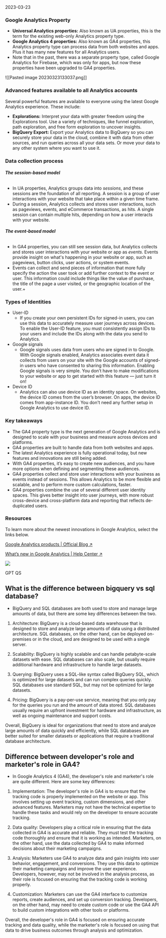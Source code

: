 2023-03-23

### Google Analytics Property

- **Universal Analytics properties:** Also known as UA properties, this is the term for the existing web-only Analytics property type.
- **Google Analytics 4 properties:** Also known as GA4 properties, this Analytics property type can process data from both websites and apps. Plus it has many new features for all Analytics users.
- Note that in the past, there was a separate property type, called Google Analytics for Firebase, which was only for apps, but now these properties have been upgraded to GA4 properties.

![[Pasted image 20230323133037.png]]



### Advanced features available to all Analytics accounts

Several powerful features are available to everyone using the latest Google Analytics experience. These include:
-   **Explorations:** Interpret your data with greater freedom using the Explorations tool. Use a variety of techniques, like funnel exploration, path exploration, and free form exploration to uncover insights.
-   **BigQuery Export:** Export your Analytics data to BigQuery so you can securely store your data in the cloud, combine it with data from other sources, and run queries across all your data sets. Or move your data to any other system where you want to use it.

### Data collection process

###### **The session-based model**
 - In UA properties, Analytics groups data into _sessions_, and these sessions are the foundation of all reporting. A session is a group of user interactions with your website that take place within a given time frame. 
 - During a session, Analytics collects and stores user interactions, such as pageviews, events, and eCommerce transactions, as hits. A single session can contain multiple hits, depending on how a user interacts with your website.
###### **The event-based model**
 - In GA4 properties, you can still see session data, but Analytics collects and stores user interactions with your website or app as _events_. Events provide insight on what's happening in your website or app, such as pageviews, button clicks, user actions, or system events.  
 - Events can collect and send pieces of information that more fully specify the action the user took or add further context to the event or user. This information could include things like the value of purchase, the title of the page a user visited, or the geographic location of the user.+

### Types of Identities
 - User-ID
	 - If you create your own persistent IDs for signed-in users, you can use this data to accurately measure user journeys across devices. To enable the User-ID feature, you must consistently assign IDs to your users and include the IDs along with the data you send to Analytics.
- Google signals
	- Google signals uses data from users who are signed in to Google. With Google signals enabled, Analytics associates event data it collects from users on your site with the Google accounts of signed-in users who have consented to sharing this information. Enabling Google signals is very simple. You don’t have to make modifications to your website or app to get started with this feature — just turn it on!
- Device ID
	- Analytics can also use device ID as an identity space. On websites, the device ID comes from the user’s browser. On apps, the device ID comes from app-instance ID. You don't need any further setup in Google Analytics to use device ID.

### Key takeaways

-   The GA4 property type is the next generation of Google Analytics and is designed to scale with your business and measure across devices and platforms.
-   GA4 properties are built to handle data from both websites and apps.
-   The latest Analytics experience is fully operational today, but new features and innovations are still being added.
- With GA4 properties, it’s easy to create new audiences, and you have more options when defining and segmenting these audiences.
-   GA4 properties collect and store user interactions with your business as events instead of sessions. This allows Analytics to be more flexible and scalable, and to perform more custom calculations, faster. 
-   GA4 properties combine the use of several different user identity spaces. This gives better insight into user journeys, with more robust cross-device and cross-platform data and reporting that reflects de-duplicated users.

### Resources
To learn more about the newest innovations in Google Analytics, select the links below.

[Google Analytics products | Official Blog ↗](https://blog.google/products/marketingplatform/analytics/)

[What’s new in Google Analytics | Help Center ↗](https://support.google.com/analytics/answer/9164320)

![](https://skillshop.exceedlms.com/uploads/resource_courses/targets/928605/original/course/en/assets/5e18a7099b6c897d96ca0330/original.gif)


GPT QS

## What is the difference between bigquery vs sql database?
- BigQuery and SQL databases are both used to store and manage large amounts of data, but there are some key differences between the two.

1.  Architecture: BigQuery is a cloud-based data warehouse that is designed to store and analyze large amounts of data using a distributed architecture. SQL databases, on the other hand, can be deployed on-premises or in the cloud, and are designed to be used with a single server.
    
2.  Scalability: BigQuery is highly scalable and can handle petabyte-scale datasets with ease. SQL databases can also scale, but usually require additional hardware and infrastructure to handle large datasets.
    
3.  Querying: BigQuery uses a SQL-like syntax called BigQuery SQL, which is optimized for large datasets and can run complex queries quickly. SQL databases use standard SQL, but may not be optimized for large datasets.
    
4.  Pricing: BigQuery is a pay-per-use service, meaning that you only pay for the queries you run and the amount of data stored. SQL databases usually require an upfront investment for hardware and infrastructure, as well as ongoing maintenance and support costs.
    

Overall, BigQuery is ideal for organizations that need to store and analyze large amounts of data quickly and efficiently, while SQL databases are better suited for smaller datasets or applications that require a traditional database architecture.


## Difference between developer's role and marketer's role in GA4?
- In Google Analytics 4 (GA4), the developer's role and marketer's role are quite different. Here are some key differences:

1.  Implementation: The developer's role in GA4 is to ensure that the tracking code is properly implemented on the website or app. This involves setting up event tracking, custom dimensions, and other advanced features. Marketers may not have the technical expertise to handle these tasks and would rely on the developer to ensure accurate tracking.
    
2.  Data quality: Developers play a critical role in ensuring that the data collected in GA4 is accurate and reliable. They must test the tracking code thoroughly and ensure that it is working as intended. Marketers, on the other hand, use the data collected by GA4 to make informed decisions about their marketing campaigns.
    
3.  Analysis: Marketers use GA4 to analyze data and gain insights into user behavior, engagement, and conversions. They use this data to optimize their marketing campaigns and improve the user experience. Developers, however, may not be involved in the analysis process, as their role is focused on ensuring that the tracking code is working properly.
    
4.  Customization: Marketers can use the GA4 interface to customize reports, create audiences, and set up conversion tracking. Developers, on the other hand, may need to create custom code or use the GA4 API to build custom integrations with other tools or platforms.
    

Overall, the developer's role in GA4 is focused on ensuring accurate tracking and data quality, while the marketer's role is focused on using that data to drive business outcomes through analysis and optimization.